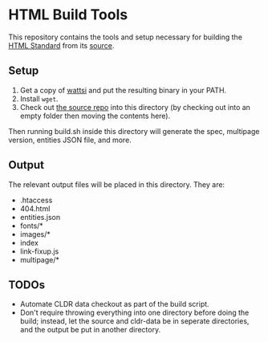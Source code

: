 # HTML Build Tools

This repository contains the tools and setup necessary for building the [HTML Standard](https://html.spec.whatwg.org/multipage/) from its [source](https://github.com/whatwg/html).

## Setup

1. Get a copy of [wattsi](https://github.com/whatwg/wattsi) and put the resulting binary in your PATH.
1. Install `wget`.
1. Check out [the source repo](https://github.com/whatwg/html) into this directory (by checking out into an empty folder then moving the contents here).

Then running build.sh inside this directory will generate the spec, multipage version, entities JSON file, and more.

## Output

The relevant output files will be placed in this directory. They are:

- .htaccess
- 404.html
- entities.json
- fonts/*
- images/*
- index
- link-fixup.js
- multipage/*

## TODOs

- Automate CLDR data checkout as part of the build script.
- Don't require throwing everything into one directory before doing the build; instead, let the source and cldr-data be in seperate directories, and the output be put in another directory.
